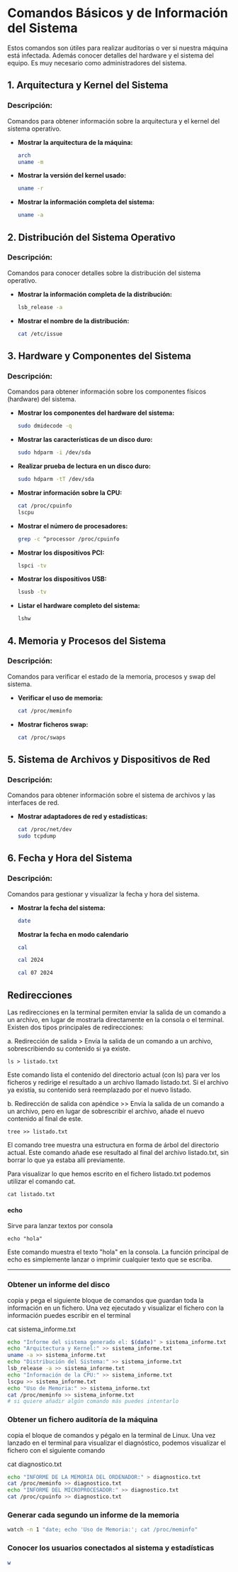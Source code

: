 # Comandos Básicos y de Información del Sistema

Estos comandos son útiles para realizar auditorías o ver si nuestra máquina está infectada.
Además conocer detalles del hardware y el sistema del equipo. Es muy necesario como administradores del sistema.

## 1. Arquitectura y Kernel del Sistema
### Descripción:
Comandos para obtener información sobre la arquitectura y el kernel del sistema operativo.

- **Mostrar la arquitectura de la máquina:**
  ```bash
  arch
  uname -m
  ```
- **Mostrar la versión del kernel usado:**
  ```bash
  uname -r
  ```
- **Mostrar la información completa del sistema:**
  ```bash
  uname -a
  ```

## 2. Distribución del Sistema Operativo
### Descripción:
Comandos para conocer detalles sobre la distribución del sistema operativo.

- **Mostrar la información completa de la distribución:**
  ```bash
  lsb_release -a
  ```
- **Mostrar el nombre de la distribución:**
  ```bash
  cat /etc/issue
  ```

## 3. Hardware y Componentes del Sistema
### Descripción:
Comandos para obtener información sobre los componentes físicos (hardware) del sistema.

- **Mostrar los componentes del hardware del sistema:**
  ```bash
  sudo dmidecode -q
  ```
- **Mostrar las características de un disco duro:**
  ```bash
  sudo hdparm -i /dev/sda
  ```
- **Realizar prueba de lectura en un disco duro:**
  ```bash
  sudo hdparm -tT /dev/sda
  ```
- **Mostrar información sobre la CPU:**
  ```bash
  cat /proc/cpuinfo
  lscpu
  ```
- **Mostrar el número de procesadores:**
  ```bash
  grep -c ^processor /proc/cpuinfo
  ```
- **Mostrar los dispositivos PCI:**
  ```bash
  lspci -tv
  ```
- **Mostrar los dispositivos USB:**
  ```bash
  lsusb -tv
  ```
- **Listar el hardware completo del sistema:**
  ```bash
  lshw
  ```

## 4. Memoria y Procesos del Sistema
### Descripción:
Comandos para verificar el estado de la memoria, procesos y swap del sistema.

- **Verificar el uso de memoria:**
  ```bash
  cat /proc/meminfo
  ```
- **Mostrar ficheros swap:**
  ```bash
  cat /proc/swaps
  ```

## 5. Sistema de Archivos y Dispositivos de Red
### Descripción:
Comandos para obtener información sobre el sistema de archivos y las interfaces de red.

- **Mostrar adaptadores de red y estadísticas:**
  ```bash
  cat /proc/net/dev
  sudo tcpdump
  ```


## 6. Fecha y Hora del Sistema
### Descripción:
Comandos para gestionar y visualizar la fecha y hora del sistema.

- **Mostrar la fecha del sistema:**
  ```bash
  date
  ```
  **Mostrar la fecha en modo calendario**

  ```bash
  cal

  cal 2024

  cal 07 2024
  ```

## Redirecciones 

Las redirecciones en la terminal permiten enviar la salida de un comando a un archivo, en lugar de mostrarla directamente en la consola o el terminal. Existen dos tipos principales de redirecciones:

a. Redirección de salida >
Envía la salida de un comando a un archivo, sobrescribiendo su contenido si ya existe.

```
ls > listado.txt
```
Este comando lista el contenido del directorio actual (con ls) para ver los ficheros y redirige el resultado a un archivo llamado listado.txt. Si el archivo ya existía, su contenido será reemplazado por el nuevo listado.

b. Redirección de salida con apéndice >>
Envía la salida de un comando a un archivo, pero en lugar de sobrescribir el archivo, añade el nuevo contenido al final de este.
```
tree >> listado.txt
```
El comando tree muestra una estructura en forma de árbol del directorio actual. Este comando añade ese resultado al final del archivo listado.txt, sin borrar lo que ya estaba allí previamente.

Para visualizar lo que hemos escrito en el fichero listado.txt podemos utilizar el comando cat.
```
cat listado.txt
```

#### echo
Sirve para lanzar textos por consola
```
echo "hola"
```
Este comando muestra el texto "hola" en la consola. La función principal de echo es simplemente lanzar o imprimir cualquier texto que se escriba.

---
### Obtener un informe del disco

copia y pega el siguiente bloque de comandos que guardan toda la información en un fichero.
Una vez ejecutado y visualizar el fichero con la información puedes escribir en el terminal

cat sistema_informe.txt

```bash
echo "Informe del sistema generado el: $(date)" > sistema_informe.txt
echo "Arquitectura y Kernel:" >> sistema_informe.txt
uname -a >> sistema_informe.txt
echo "Distribución del Sistema:" >> sistema_informe.txt
lsb_release -a >> sistema_informe.txt
echo "Información de la CPU:" >> sistema_informe.txt
lscpu >> sistema_informe.txt
echo "Uso de Memoria:" >> sistema_informe.txt
cat /proc/meminfo >> sistema_informe.txt
# si quiere añadir algún comando más puedes intentarlo
 ```

### Obtener un fichero auditoría de la máquina

copia el bloque de comandos y pégalo en la terminal de Linux.
Una vez lanzado en el terminal para visualizar el diagnóstico, podemos visualizar el fichero con el siguiente comando

cat diagnostico.txt

```bash
echo "INFORME DE LA MEMORIA DEL ORDENADOR:" > diagnostico.txt
cat /proc/meminfo >> diagnostico.txt
echo "INFORME DEL MICROPROCESADOR:" >> diagnostico.txt
cat /proc/cpuinfo >> diagnostico.txt
```

### Generar cada segundo un informe de la memoria

```bash
watch -n 1 "date; echo 'Uso de Memoria:'; cat /proc/meminfo"
```

### Conocer los usuarios conectados al sistema y estadísticas

```bash
w
```


